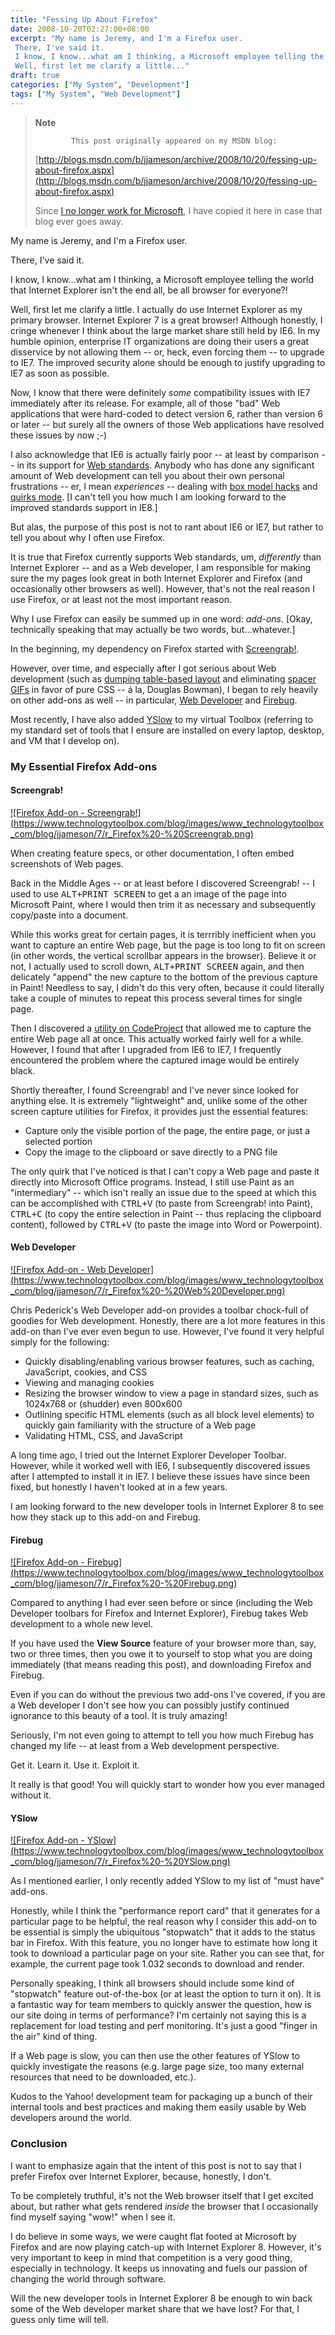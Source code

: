 ```yaml
---
title: "Fessing Up About Firefox"
date: 2008-10-20T02:27:00+08:00
excerpt: "My name is Jeremy, and I'm a Firefox user. 
 There, I've said it. 
 I know, I know...what am I thinking, a Microsoft employee telling the world that Internet Explorer isn't the end all, be all browser for everyone?! 
 Well, first let me clarify a little..."
draft: true
categories: ["My System", "Development"]
tags: ["My System", "Web Development"]
---
```


> **Note**
> 
>             This post originally appeared on my MSDN blog:
> 
> [http://blogs.msdn.com/b/jjameson/archive/2008/10/20/fessing-up-about-firefox.aspx](http://blogs.msdn.com/b/jjameson/archive/2008/10/20/fessing-up-about-firefox.aspx)
> 
> Since [I no longer work for Microsoft](/blog/jjameson/2011/09/02/last-day-with-microsoft), I have copied it here in case that blog                 ever goes away.

My name is Jeremy, and I'm a Firefox user.

There, I've said it.

I know, I know...what am I thinking, a Microsoft employee telling the world that         Internet Explorer isn't the end all, be all browser for everyone?!

Well, first let me clarify a little. I actually do use Internet Explorer as my primary         browser. Internet Explorer 7 is a great browser! Although honestly, I cringe whenever         I think about the large market share still held by IE6. In my humble opinion, enterprise         IT organizations are doing their users a great disservice by not allowing them --         or, heck, even forcing them -- to upgrade to IE7. The improved security alone should         be enough to justify upgrading to IE7 as soon as possible.

Now, I know that there were definitely *some* compatibility issues with IE7         immediately after its release. For example, all of those "bad" Web applications         that were hard-coded to detect version 6, rather than version 6 or later -- but         surely all the owners of those Web applications have resolved these issues by now         ;-)

I also acknowledge that IE6 is actually fairly poor -- at least by comparison --         in its support for [Web standards](http://en.wikipedia.org/wiki/Web_standards).         Anybody who has done any significant amount of Web development can tell you about         their own personal frustrations -- er, I mean *experiences* -- dealing with         [box model hacks](http://en.wikipedia.org/wiki/Internet_Explorer_box_model_bug)         and [quirks mode](http://en.wikipedia.org/wiki/Quirks_mode). [I can't         tell you how much I am looking forward to the improved standards support in IE8.]

But alas, the purpose of this post is not to rant about IE6 or IE7, but rather to         tell you about why I often use Firefox.

It is true that Firefox currently supports Web standards, um, *differently*         than Internet Explorer -- and as a Web developer, I am responsible for making sure         the my pages look great in both Internet Explorer and Firefox (and occasionally         other browsers as well). However, that's not the real reason I use Firefox, or at         least not the most important reason.

Why I use Firefox can easily be summed up in one word: *add-ons*. [Okay,         technically speaking that may actually be two words, but...whatever.]

In the beginning, my dependency on Firefox started with [Screengrab!](https://addons.mozilla.org/en-US/firefox/addon/1146).

However, over time, and especially after I got serious about Web development (such         as [dumping table-based
layout](http://www.stopdesign.com/articles/throwing_tables/) and eliminating [spacer
GIFs](http://en.wikipedia.org/wiki/Spacer_GIF) in favor of pure CSS -- &aacute; la, Douglas Bowman), I began         to rely heavily on other add-ons as well -- in particular, [Web Developer](https://addons.mozilla.org/en-US/firefox/addon/60) and [Firebug](https://addons.mozilla.org/en-US/firefox/addon/1843).

Most recently, I have also added [YSlow](https://addons.mozilla.org/en-US/firefox/addon/5369) to my virtual Toolbox (referring to my standard set of tools that         I ensure are installed on every laptop, desktop, and VM that I develop on).

### My Essential Firefox Add-ons

#### Screengrab!

[!\[Firefox Add-on - Screengrab!\](https://www.technologytoolbox.com/blog/images/www_technologytoolbox_com/blog/jjameson/7/r_Firefox%20-%20Screengrab.png)](/blog/images/www_technologytoolbox_com/blog/jjameson/7/o_Firefox%20-%20Screengrab.png)

When creating feature specs, or other documentation, I often embed screenshots of                 Web pages.

Back in the Middle Ages -- or at least before I discovered Screengrab! -- I used                 to use <kbd>ALT+PRINT SCREEN</kbd> to get a an image of the page into Microsoft                 Paint, where I would then trim it as necessary and subsequently copy/paste into                 a document.

While this works great for certain pages, it is terrribly inefficient when you want                 to capture an entire Web page, but the page is too long to fit on screen (in other                 words, the vertical scrollbar appears in the browser). Believe it or not, I actually                 used to scroll down, <kbd>ALT+PRINT SCREEN</kbd> again, and then delicately "append"                 the new capture to the bottom of the previous capture in Paint! Needless to say,                 I didn't do this very often, because it could literally take a couple of minutes                 to repeat this process several times for single page.

Then I discovered a [utility on CodeProject](http://www.codeproject.com/KB/graphics/IECapture.aspx?fid=192174&df=90&mpp=25&noise=3&sort=Position&view=Quick&fr=101#xx0xx) that allowed me to capture the entire Web page all                 at once. This actually worked fairly well for a while. However, I found that after                 I upgraded from IE6 to IE7, I frequently encountered the problem where the captured                 image would be entirely black.

Shortly thereafter, I found Screengrab! and I've never since looked for anything                 else. It is extremely "lightweight" and, unlike some of the other screen capture                 utilities for Firefox, it provides just the essential features:

- Capture only the visible portion of the page, the entire page, or just a selected
  portion
- Copy the image to the clipboard or save directly to a PNG file

The only quirk that I've noticed is that I can't copy a Web page and paste it directly                 into Microsoft Office programs. Instead, I still use Paint as an "intermediary"                 -- which isn't really an issue due to the speed at which this can be accomplished                 with <kbd>CTRL+V</kbd> (to paste from Screengrab! into Paint), <kbd>CTRL+C</kbd>                 (to copy the entire selection in Paint -- thus replacing the clipboard content),                 followed by <kbd>CTRL+V</kbd> (to paste the image into Word or Powerpoint).

#### Web Developer

[!\[Firefox Add-on - Web Developer\](https://www.technologytoolbox.com/blog/images/www_technologytoolbox_com/blog/jjameson/7/r_Firefox%20-%20Web%20Developer.png)](/blog/images/www_technologytoolbox_com/blog/jjameson/7/o_Firefox%20-%20Web%20Developer.png)

Chris Pederick's Web Developer add-on provides a toolbar chock-full of goodies for                 Web development. Honestly, there are a lot more features in this add-on than I've                 ever even begun to use. However, I've found it very helpful simply for the following:

- Quickly disabling/enabling various browser features, such as caching, JavaScript,
  cookies, and CSS
- Viewing and managing cookies
- Resizing the browser window to view a page in standard sizes, such as 1024x768 or
  (shudder) even 800x600
- Outlining specific HTML elements (such as all block level elements) to quickly gain
  familiarity with the structure of a Web page
- Validating HTML, CSS, and JavaScript

A long time ago, I tried out the Internet Explorer Developer Toolbar. However, while                 it worked well with IE6, I subsequently discovered issues after I attempted to install                 it in IE7. I believe these issues have since been fixed, but honestly I haven't                 looked at in a few years.

I am looking forward to the new developer tools in Internet Explorer 8 to see how                 they stack up to this add-on and Firebug.

#### Firebug

[!\[Firefox Add-on - Firebug\](https://www.technologytoolbox.com/blog/images/www_technologytoolbox_com/blog/jjameson/7/r_Firefox%20-%20Firebug.png)](/blog/images/www_technologytoolbox_com/blog/jjameson/7/o_Firefox%20-%20Firebug.png)

Compared to anything I had ever seen before or since (including the Web Developer                 toolbars for Firefox and Internet Explorer), Firebug takes Web development to a                 whole new level.

If you have used the **View Source** feature of your browser more than,                 say, two or three times, then you owe it to yourself to stop what you are doing                 immediately (that means reading this post), and downloading Firefox and Firebug.

Even if you can do without the previous two add-ons I've covered, if you are a Web                 developer I don't see how you can possibly justify continued ignorance to this beauty                 of a tool. It is truly amazing!

Seriously, I'm not even going to attempt to tell you how much Firebug has changed                 my life -- at least from a Web development perspective.

Get it. Learn it. Use it. Exploit it.

It really is that good! You will quickly start to wonder how you ever managed without                 it.

#### YSlow

[!\[Firefox Add-on - YSlow\](https://www.technologytoolbox.com/blog/images/www_technologytoolbox_com/blog/jjameson/7/r_Firefox%20-%20YSlow.png)](/blog/images/www_technologytoolbox_com/blog/jjameson/7/o_Firefox%20-%20YSlow.png)

As I mentioned earlier, I only recently added YSlow to my list of "must have" add-ons.

Honestly, while I think the "performance report card" that it generates for a particular                 page to be helpful, the real reason why I consider this add-on to be essential is                 simply the ubiquitous "stopwatch" that it adds to the status bar in Firefox. With                 this feature, you no longer have to estimate how long it took to download a particular                 page on your site. Rather you can see that, for example, the current page took 1.032                 seconds to download and render.

Personally speaking, I think all browsers should include some kind of "stopwatch"                 feature out-of-the-box (or at least the option to turn it on). It is a fantastic                 way for team members to quickly answer the question, how is our site doing in terms                 of performance? I'm certainly not saying this is a replacement for load testing                 and perf monitoring. It's just a good "finger in the air" kind of thing.

If a Web page is slow, you can then use the other features of YSlow to quickly investigate                 the reasons (e.g. large page size, too many external resources that need to be downloaded,                 etc.).

Kudos to the Yahoo! development team for packaging up a bunch of their internal                 tools and best practices and making them easily usable by Web developers around                 the world.

### Conclusion

I want to emphasize again that the intent of this post is not to say that I prefer             Firefox over Internet Explorer, because, honestly, I don't.

To be completely truthful, it's not the Web browser itself that I get excited about,             but rather what gets rendered *inside* the browser that I occasionally find             myself saying "wow!" when I see it.

I do believe in some ways, we were caught flat footed at Microsoft by Firefox and             are now playing catch-up with Internet Explorer 8. However, it's very important             to keep in mind that competition is a very good thing, especially in technology.             It keeps us innovating and fuels our passion of changing the world through software.

Will the new developer tools in Internet Explorer 8 be enough to win back some of             the Web developer market share that we have lost? For that, I guess only time will             tell.

